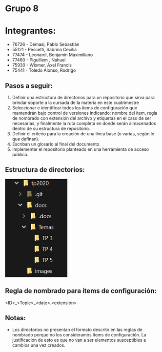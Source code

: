 # Grupo 8
# Integrantes:
- 76726 - Demasi, Pablo Sebastián	
- 55121 - Pescetti, Sabrina Cecilia	
- 77474 - Leonardi, Benjamin Maximiliano	
- 77460 - Piguillem , Nahuel	
- 75930 - Wismer, Axel Francis	
- 75441 - Toledo Alonso, Rodrigo	
## Pasos a seguir:

1. Definir una estructura de directorios para un repositorio que sirva para brindar soporte a la cursada de la materia en este cuatrimestre
2. Seleccionar e identificar todos los ítems de configuración que mantendrán bajo control de versiones indicando: nombre del ítem, regla de nombrado con extensión del archivo y etiquetas en el caso de ser necesarias, y finalmente la ruta completa en donde serán almacenados dentro de su estructura de repositorio.
3. Definir el criterio para la creación de una línea base (o varias, según lo que definan).
4. Escriban un glosario al final del documento.
5. Implementar el repositorio planteado en una herramienta de acceso público.

## Estructura de directorios:
![alt text][estructura]

[estructura]: https://github.com/ISW-Grupo8/tp2020/blob/master/images/estructura.png_24-04-2020.png "Arbol de directorios"

## Regla de nombrado para ítems de configuración:
\<ID>\_\<Topic>\_\<date>.\<extension>

## Notas: 
- Los directorios no presentan el formato descrito en las reglas de nombrado porque no los consideramos ítems de configuración. 
La justificación de esto es que no van a ser elementos susceptibles a cambios una vez creados.
